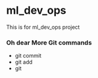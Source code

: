 # ml_dev_ops
This is for ml_dev_ops project

### Oh dear More Git commands
* git commit
* git add
* git

